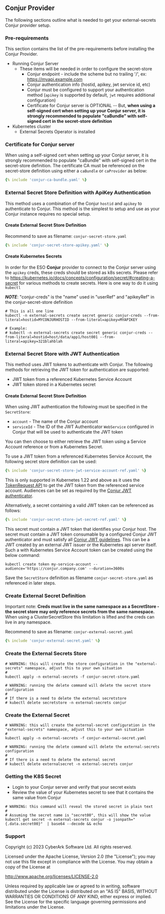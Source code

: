 ## Conjur Provider

The following sections outline what is needed to get your external-secrets Conjur provider setup.

### Pre-requirements

This section contains the list of the pre-requirements before installing the Conjur Provider.

*   Running Conjur Server
    -   These items will be needed in order to configure the secret-store
        +   Conjur endpoint - include the scheme but no trailing '/', ex: https://myapi.example.com
        +   Conjur authentication info (hostid, apikey, jwt service id, etc)
        +   Conjur must be configured to support your authentication method (`apikey` is supported by default, `jwt` requires additional configuration)
        +   Certificate for Conjur server is OPTIONAL -- But, **when using a self-signed cert when setting up your Conjur server, it is strongly recommended to populate "caBundle" with self-signed cert in the secret-store definition**
*   Kubernetes cluster
    -   External Secrets Operator is installed

### Certificate for Conjur server

When using a self-signed cert when setting up your Conjur server, it is strongly recommended to populate "caBundle" with self-signed cert in the secret-store definition. The certificate CA must be referenced on the secret-store definition using either a `caBundle` or `caProvider` as below:

```yaml
{% include 'conjur-ca-bundle.yaml' %}
```

### External Secret Store Definition with ApiKey Authentication
This method uses a combination of the Conjur `hostid` and `apikey` to authenticate to Conjur. This method is the simplest to setup and use as your Conjur instance requires no special setup.

#### Create External Secret Store Definition
Recommend to save as filename: `conjur-secret-store.yaml`

```yaml
{% include 'conjur-secret-store-apikey.yaml' %}
```

#### Create Kubernetes Secrets
In order for the ESO **Conjur** provider to connect to the Conjur server using the `apikey` creds, these creds should be stored as k8s secrets.  Please refer to <https://kubernetes.io/docs/concepts/configuration/secret/#creating-a-secret> for various methods to create secrets.  Here is one way to do it using `kubectl`

***NOTE***: "conjur-creds" is the "name" used in "userRef" and "apikeyRef" in the conjur-secret-store definition

```shell
# This is all one line
kubectl -n external-secrets create secret generic conjur-creds --from-literal=hostid=MYCONJURHOSTID --from-literal=apikey=MYAPIKEY

# Example:
# kubectl -n external-secrets create secret generic conjur-creds --from-literal=hostid=host/data/app1/host001 --from-literal=apikey=321blahblah
```

### External Secret Store with JWT Authentication
This method uses JWT tokens to authenticate with Conjur. The following methods for retrieving the JWT token for authentication are supported:

-  JWT token from a referenced Kubernetes Service Account
-  JWT token stored in a Kubernetes secret

#### Create External Secret Store Definition

When using JWT authentication the following must be specified in the `SecretStore`:

- `account` -  The name of the Conjur account
- `serviceId` - The ID of the JWT Authenticator `WebService` configured in Conjur that will be used to authenticate the JWT token

You can then choose to either retrieve the JWT token using a Service Account reference or from a Kubernetes Secret.

To use a JWT token from a referenced Kubernetes Service Account, the following secret store definition can be used:

```yaml
{% include 'conjur-secret-store-jwt-service-account-ref.yaml' %}
```

This is only supported in Kubernetes 1.22 and above as it uses the [TokenRequest API](https://kubernetes.io/docs/reference/kubernetes-api/authentication-resources/token-request-v1/) to get the JWT token from the referenced service account. Audiences can be set as required by the [Conjur JWT authenticator](https://docs.conjur.org/Latest/en/Content/Integrations/k8s-ocp/k8s-jwt-authn.htm).

Alternatively, a secret containing a valid JWT token can be referenced as follows:

```yaml
{% include 'conjur-secret-store-jwt-secret-ref.yaml' %}
```

This secret must contain a JWT token that identifies your Conjur host. The secret must contain a JWT token consumable by a configured Conjur JWT authenticator and must satisfy all [Conjur JWT guidelines](https://docs.conjur.org/Latest/en/Content/Operations/Services/cjr-authn-jwt-guidelines.htm#Best). This can be a JWT created by an external JWT issuer or the Kubernetes api server itself. Such a with Kubernetes Service Account token can be created using the below command:

```shell
kubectl create token my-service-account --audience='https://conjur.company.com' --duration=3600s
```

Save the `SecretStore` definition as filename `conjur-secret-store.yaml` as referenced in later steps.

### Create External Secret Definition

Important note: **Creds must live in the same namespace as a SecretStore  - the secret store may only reference secrets from the same namespace.**  When using a ClusterSecretStore this limitation is lifted and the creds can live in any namespace.

Recommend to save as filename: `conjur-external-secret.yaml`

```yaml
{% include 'conjur-external-secret.yaml' %}
```

### Create the External Secrets Store

```shell
# WARNING: this will create the store configuration in the "external-secrets" namespace, adjust this to your own situation
#
kubectl apply -n external-secrets -f conjur-secret-store.yaml

# WARNING: running the delete command will delete the secret store configuration
#
# If there is a need to delete the external secretstore
# kubectl delete secretstore -n external-secrets conjur
```

### Create the External Secret

```shell
# WARNING: this will create the external-secret configuration in the "external-secrets" namespace, adjust this to your own situation
#
kubectl apply -n external-secrets -f conjur-external-secret.yaml

# WARNING: running the delete command will delete the external-secrets configuration
#
# If there is a need to delete the external secret
# kubectl delete externalsecret -n external-secrets conjur
```

### Getting the K8S Secret

* Login to your Conjur server and verify that your secret exists
* Review the value of your Kubernetes secret to see that it contains the same value from Conjur

```shell
# WARNING: this command will reveal the stored secret in plain text
#
# Assuming the secret name is "secret00", this will show the value
kubectl get secret -n external-secrets conjur -o jsonpath="{.data.secret00}"  | base64 --decode && echo
```

### Support

Copyright (c) 2023 CyberArk Software Ltd. All rights reserved.

Licensed under the Apache License, Version 2.0 (the "License");
you may not use this file except in compliance with the License.
You may obtain a copy of the License at

<http://www.apache.org/licenses/LICENSE-2.0>

Unless required by applicable law or agreed to in writing, software
distributed under the License is distributed on an "AS IS" BASIS,
WITHOUT WARRANTIES OR CONDITIONS OF ANY KIND, either express or implied.
See the License for the specific language governing permissions and
limitations under the License.
